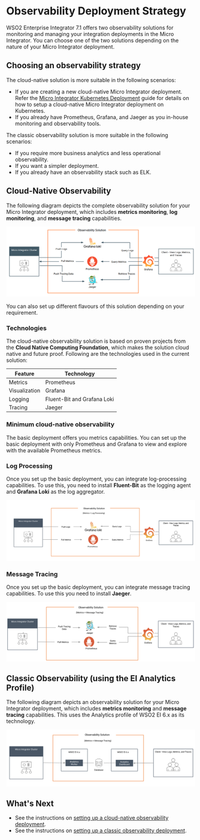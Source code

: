 # Observability Deployment Strategy

WSO2 Enterprise Integrator 7.1 offers two observability solutions for monitoring and managing your integration deployments in the Micro Integrator. You can choose one of the two solutions depending on the nature of your Micro Integrator deployment. 

## Choosing an observability strategy

The cloud-native solution is more suitable in the following scenarios:

- If you are creating a new cloud-native Micro Integrator deployment. Refer the <a href="../../../setup/deployment/kubernetes_deployment_patterns">Micro Integrator Kubernetes Deployment</a> guide for details on how to setup a cloud-native Micro Integrator deployment on Kubernetes.
- If you already have Prometheus, Grafana, and Jaeger as you in-house monitoring and observability tools.

The classic observability solution is more suitable in the following scenarios:

- If you require more business analytics and less operational observability.
- If you want a simpler deployment.
- If you already have an observability stack such as ELK.

## Cloud-Native Observability

The following diagram depicts the complete observability solution for your Micro Integrator deployment, which includes **metrics monitoring**, **log monitoring**, and **message tracing** capabilities.

![Cloud Native Deployment Architecture](../../assets/img/monitoring-dashboard/cloud-native-deployment-architecture.png)

You can also set up different flavours of this solution depending on your requirement.

### Technologies

The cloud-native observability solution is based on proven projects from the **Cloud Native Computing Foundation**, which makes the solution cloud native and future proof. Following are the technologies used in the current solution:

| **Feature**   | **Technology**              |
|---------------|-----------------------------|
| Metrics       | Prometheus                  |
| Visualization | Grafana                     |
| Logging       | Fluent-Bit and Grafana Loki |
| Tracing       | Jaeger                      |


### Minimum cloud-native observability

The basic deployment offers you metrics capabilities. You can set up the basic deployment with only Prometheus and Grafana to view and explore with the available Prometheus metrics.

### Log Processing
 
Once you set up the basic deployment, you can integrate log-processing capabilities. To use this, you need to install **Fluent-Bit** as the logging agent and **Grafana Loki** as the log aggregator.

![Cloud Native Deployment with Logs](../../assets/img/monitoring-dashboard/cloud-native-observability-logs.png)

### Message Tracing

Once you set up the basic deployment, you can integrate message tracing capabilities. To use this you need to install **Jaeger**.  

![Cloud Native Deployment with Tracing](../../assets/img/monitoring-dashboard/cloud-native-observability-tracing.png)

## Classic Observability (using the EI Analytics Profile)

The following diagram depicts an observability solution for your Micro Integrator deployment, which includes **metrics monitoring** and **message tracing** capabilities. This uses the Analytics profile of WSO2 EI 6.x as its technology. 

![EI-Analytics Observability](../../assets/img/monitoring-dashboard/classic-observability-architecture.png)

## What's Next

-	See the instructions on <a href="../../../setup/observability/setting-up-minimum-basic-observability-deployment">setting up a cloud-native observability deployment</a>.
-	See the instructions on <a href="../../../setup/observability/setting-up-classic-observability-deployment">setting up a classic observability deployment</a>.

